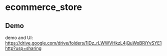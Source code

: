 # ecommerce_store

## Demo
demo and UI: https://drive.google.com/drive/folders/1IDz_rLWWVHkzL4jQuWoBRiYvSYE1http?usp=sharing
